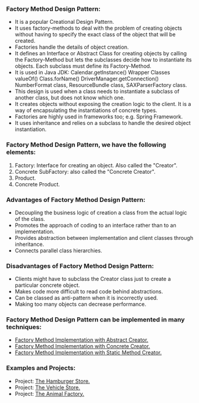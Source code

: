 ### Factory Method Design Pattern:
- It is a popular Creational Design Pattern.
- It uses factory-methods to deal with the problem of creating objects without having to specify the exact class of the object that will be created.
- Factories handle the details of object creation.
- It defines an Interface or Abstract Class for creating objects by calling the Factory-Method but lets the subclasses decide how to instantiate its objects. Each subclass must define its Factory-Method.
- It is used in Java JDK:	Calendar.getInstance()		Wrapper Classes valueOf()		Class.forName()		DriverManager.getConnection() NumberFormat class, ResourceBundle class, SAXParserFactory class.
- This design is used when a class needs to instantiate a subclass of another class, but does not know which one.
- It creates objects without exposing the creation logic to the client. It is a way of encapsulating the instantiations of concrete types. 
- Factories are highly used in frameworks too; e.g. Spring Framework.
- It uses inheritance and relies on a subclass to handle the desired object instantiation.
	
			
### Factory Method Design Pattern, we have the following elements:
1. Factory: Interface for creating an object. Also called the "Creator".
2. Concrete SubFactory: also called the "Concrete Creator".
3. Product.
4. Concrete Product.


### Advantages of Factory Method Design Pattern:
- Decoupling the business logic of creation a class from the actual logic of the class.<br/>
- Promotes the approach of coding to an interface rather than to an implementation.<br/>
- Provides abstraction between implementation and client classes through inheritance.<br/>
- Connects parallel class hierarchies.<br/>


### Disadvantages of Factory Method Design Pattern:
- Clients might have to subclass the Creator class just to create a particular concrete object.<br/>
- Makes code more difficult to read code behind abstractions.<br/>
- Can be classed as anti-pattern when it is incorrectly used.<br/>
- Making too many objects can decrease performance.<br/>

	
### Factory Method Design Pattern can be implemented in many techniques:
- [Factory Method Implementation with Abstract Creator.](/src/main/java/creationalDesignPatterns/factoryMethodDesignPattern/FactoryMethodImplementationWithAbstractCreator.java)		 	
- [Factory Method Implementation with Concrete Creator.](/src/main/java/creationalDesignPatterns/factoryMethodDesignPattern/FactoryMethodImplementationWithConcreteCreator.java)										
- [Factory Method Implementation with Static Method Creator.](/src/main/java/creationalDesignPatterns/factoryMethodDesignPattern/FactoryMethodImplementationWithStaticMethodCreator.java)								


### Examples and Projects:	
- Project:	[The Hamburger Store.](/src/main/java/creationalDesignPatterns/factoryMethodDesignPattern/projectHamburgerStore/Main/Main.java)
- Project:	[The Vehicle Store.](/src/main/java/creationalDesignPatterns/factoryMethodDesignPattern/projectVehicleStore/Main/Main.java)
- Project:	[The Animal Factory.](/src/main/java/creationalDesignPatterns/factoryMethodDesignPattern/projectAnimalFactory/Main/Main.java)
